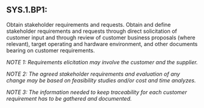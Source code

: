 SYS.1.BP1:
----------

Obtain stakeholder requirements and requests. Obtain
and define stakeholder requirements and requests through direct
solicitation of customer input and through review of customer business
proposals (where relevant), target operating and hardware environment,
and other documents bearing on customer requirements.

*NOTE 1: Requirements elicitation may involve the customer and the supplier.*

*NOTE 2: The agreed stakeholder requirements and evaluation of any change
may be based on feasibility studies and/or cost and time analyzes.*

*NOTE 3: The information needed to keep traceability for each customer
requirement has to be gathered and documented.*


